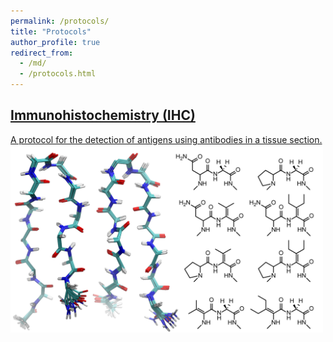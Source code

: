 ```yaml
---
permalink: /protocols/
title: "Protocols"
author_profile: true
redirect_from:
  - /md/
  - /protocols.html
---
```

<a href="http://www.jbc.org/content/early/2019/11/05/jbc.RA119.011297" target="_blank">
  <h2>Immunohistochemistry (IHC)</h2>
  A protocol for the detection of antigens using antibodies in a tissue section.
  <img src='/images/betahairpin_2500.png' width='500' height='300'>
</a> 

